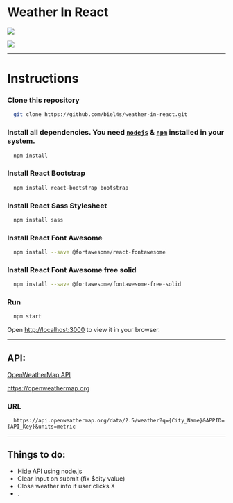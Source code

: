 # Weather In React

![](https://i.imgur.com/e7uOqZx.gif)

![](https://i.imgur.com/OneUtFR.png)

---
# Instructions

### Clone this repository

```bash 
  git clone https://github.com/biel4s/weather-in-react.git
```
### Install all dependencies. You need [`nodejs`](https://nodejs.org/en/) & [`npm`](https://www.npmjs.com/) installed in your system.

```bash
  npm install
```

### Install React Bootstrap 
  
```bash 
  npm install react-bootstrap bootstrap
```

### Install React Sass Stylesheet
  
```bash 
  npm install sass
```

### Install React Font Awesome

```bash 
  npm install --save @fortawesome/react-fontawesome
```

### Install React Font Awesome free solid

```bash 
  npm install --save @fortawesome/fontawesome-free-solid
```

### Run
```bash
  npm start
```
Open [http://localhost:3000](http://localhost:3000) to view it in your browser.

---

## API:
  [OpenWeatherMap API](https://openweathermap.org)
  
  https://openweathermap.org
  
### URL 
```
  https://api.openweathermap.org/data/2.5/weather?q={City_Name}&APPID={API_Key}&units=metric
```

---

## Things to do:

- Hide API using node.js
- Clear input on submit (fix $city value)
- Close weather info if user clicks X
- .
